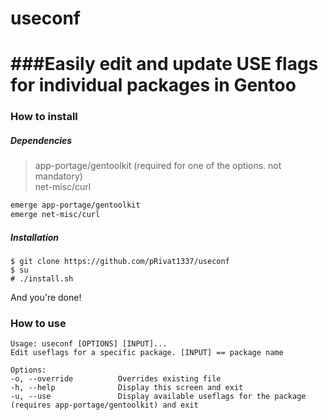 # useconf


###Easily edit and update USE flags for individual packages in Gentoo
====

### How to install

##### Dependencies
> app-portage/gentoolkit     (required for one of the options. not mandatory)  
> net-misc/curl 

```bash
emerge app-portage/gentoolkit
emerge net-misc/curl
```

##### Installation
```
$ git clone https://github.com/pRivat1337/useconf
$ su
# ./install.sh
```
And you're done!

### How to use

```
Usage: useconf [OPTIONS] [INPUT]...
Edit useflags for a specific package. [INPUT] == package name

Options:
-o, --override          Overrides existing file
-h, --help              Display this screen and exit
-u, --use               Display available useflags for the package (requires app-portage/gentoolkit) and exit
```
